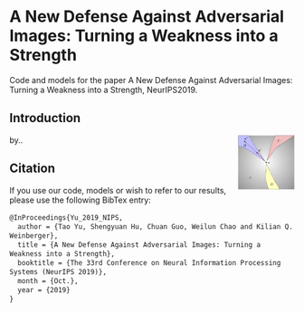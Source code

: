 # A New Defense Against Adversarial Images: Turning a Weakness into a Strength

Code and models for the paper A New Defense Against Adversarial Images: Turning a Weakness into a Strength, NeurIPS2019.

## Introduction

<div align="right">
  <img src="detect_fig.png" style='float:right; width:100px;'/>
</div>

by..


## Citation

If you use our code, models or wish to refer to our results, please use the following BibTex entry:
```
@InProceedings{Yu_2019_NIPS,
  author = {Tao Yu, Shengyuan Hu, Chuan Guo, Weilun Chao and Kilian Q. Weinberger},
  title = {A New Defense Against Adversarial Images: Turning a Weakness into a Strength},
  booktitle = {The 33rd Conference on Neural Information Processing Systems (NeurIPS 2019)},
  month = {Oct.},
  year = {2019}
}
```